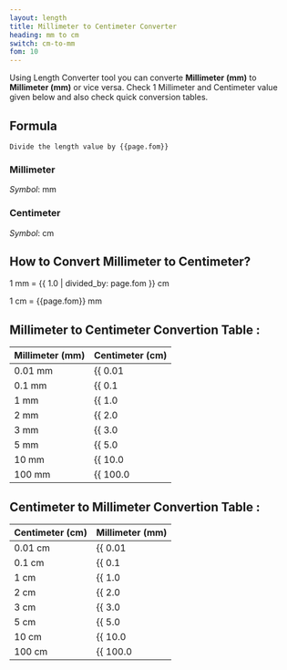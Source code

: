```yaml
---
layout: length
title: Millimeter to Centimeter Converter
heading: mm to cm
switch: cm-to-mm
fom: 10
---
```


Using Length Converter tool you can converte **Millimeter (mm)** to **Millimeter (mm)** or vice versa. Check 1 Millimeter and Centimeter value given below and also check quick conversion tables.

## Formula
`Divide the length value by {{page.fom}}`

### Millimeter
*Symbol*: mm

### Centimeter
*Symbol*: cm

## How to Convert Millimeter to Centimeter?
1 mm = {{ 1.0 | divided_by: page.fom }} cm

1 cm = {{page.fom}} mm

## Millimeter to Centimeter Convertion Table :

| Millimeter (mm) | Centimeter (cm) |
| ---- | ---- |
| 0.01 mm | {{ 0.01 | divided_by: page.fom | round: 12 }} cm |
| 0.1 mm | {{ 0.1 | divided_by: page.fom | round: 12 }} cm |
| 1 mm | {{ 1.0 | divided_by: page.fom | round: 12 }} cm |
| 2 mm | {{ 2.0 | divided_by: page.fom | round: 12 }} cm |
| 3 mm | {{ 3.0 | divided_by: page.fom | round: 12 }} cm |
| 5 mm | {{ 5.0 | divided_by: page.fom | round: 12 }} cm |
| 10 mm | {{ 10.0 | divided_by: page.fom | round: 12 }} cm |
| 100 mm | {{ 100.0 | divided_by: page.fom | round: 12 }} cm |

## Centimeter to Millimeter Convertion Table :

| Centimeter (cm) | Millimeter (mm) |
| ---- | ---- |
| 0.01 cm | {{ 0.01 | times: page.fom | round: 12 }} mm |
| 0.1 cm | {{ 0.1 | times: page.fom | round: 12 }} mm |
| 1 cm | {{ 1.0 | times: page.fom | round: 12 }} mm |
| 2 cm | {{ 2.0 | times: page.fom | round: 12 }} mm |
| 3 cm | {{ 3.0 | times: page.fom | round: 12 }} mm |
| 5 cm | {{ 5.0 | times: page.fom | round: 12 }} mm |
| 10 cm | {{ 10.0 | times: page.fom | round: 12 }} mm |
| 100 cm | {{ 100.0 | times: page.fom | round: 12 }} mm |

<script>
selectInput[2].selected = true
selectOutput[3].selected = true
</script>
